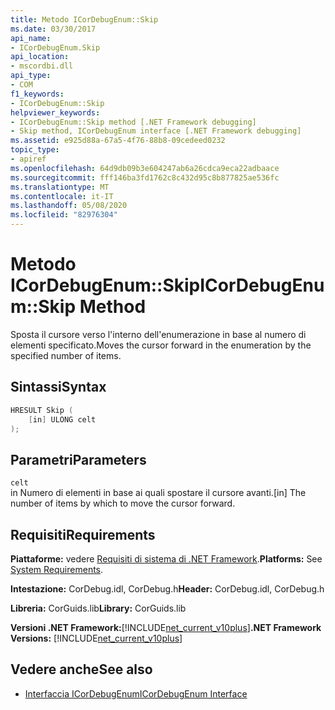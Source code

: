 ```yaml
---
title: Metodo ICorDebugEnum::Skip
ms.date: 03/30/2017
api_name:
- ICorDebugEnum.Skip
api_location:
- mscordbi.dll
api_type:
- COM
f1_keywords:
- ICorDebugEnum::Skip
helpviewer_keywords:
- ICorDebugEnum::Skip method [.NET Framework debugging]
- Skip method, ICorDebugEnum interface [.NET Framework debugging]
ms.assetid: e925d88a-67a5-4f76-88b8-09cedeed0232
topic_type:
- apiref
ms.openlocfilehash: 64d9db09b3e604247ab6a26cdca9eca22adbaace
ms.sourcegitcommit: fff146ba3fd1762c8c432d95c8b877825ae536fc
ms.translationtype: MT
ms.contentlocale: it-IT
ms.lasthandoff: 05/08/2020
ms.locfileid: "82976304"
---
```

# <a name="icordebugenumskip-method"></a><span data-ttu-id="4cc8a-102">Metodo ICorDebugEnum::Skip</span><span class="sxs-lookup"><span data-stu-id="4cc8a-102">ICorDebugEnum::Skip Method</span></span>
<span data-ttu-id="4cc8a-103">Sposta il cursore verso l'interno dell'enumerazione in base al numero di elementi specificato.</span><span class="sxs-lookup"><span data-stu-id="4cc8a-103">Moves the cursor forward in the enumeration by the specified number of items.</span></span>  
  
## <a name="syntax"></a><span data-ttu-id="4cc8a-104">Sintassi</span><span class="sxs-lookup"><span data-stu-id="4cc8a-104">Syntax</span></span>  
  
```cpp  
HRESULT Skip (  
    [in] ULONG celt  
);  
```  
  
## <a name="parameters"></a><span data-ttu-id="4cc8a-105">Parametri</span><span class="sxs-lookup"><span data-stu-id="4cc8a-105">Parameters</span></span>  
 `celt`  
 <span data-ttu-id="4cc8a-106">in Numero di elementi in base ai quali spostare il cursore avanti.</span><span class="sxs-lookup"><span data-stu-id="4cc8a-106">[in] The number of items by which to move the cursor forward.</span></span>  
  
## <a name="requirements"></a><span data-ttu-id="4cc8a-107">Requisiti</span><span class="sxs-lookup"><span data-stu-id="4cc8a-107">Requirements</span></span>  
 <span data-ttu-id="4cc8a-108">**Piattaforme:** vedere [Requisiti di sistema di .NET Framework](../../get-started/system-requirements.md).</span><span class="sxs-lookup"><span data-stu-id="4cc8a-108">**Platforms:** See [System Requirements](../../get-started/system-requirements.md).</span></span>  
  
 <span data-ttu-id="4cc8a-109">**Intestazione:** CorDebug.idl, CorDebug.h</span><span class="sxs-lookup"><span data-stu-id="4cc8a-109">**Header:** CorDebug.idl, CorDebug.h</span></span>  
  
 <span data-ttu-id="4cc8a-110">**Libreria:** CorGuids.lib</span><span class="sxs-lookup"><span data-stu-id="4cc8a-110">**Library:** CorGuids.lib</span></span>  
  
 <span data-ttu-id="4cc8a-111">**Versioni .NET Framework:**[!INCLUDE[net_current_v10plus](../../../../includes/net-current-v10plus-md.md)]</span><span class="sxs-lookup"><span data-stu-id="4cc8a-111">**.NET Framework Versions:** [!INCLUDE[net_current_v10plus](../../../../includes/net-current-v10plus-md.md)]</span></span>  
  
## <a name="see-also"></a><span data-ttu-id="4cc8a-112">Vedere anche</span><span class="sxs-lookup"><span data-stu-id="4cc8a-112">See also</span></span>

- [<span data-ttu-id="4cc8a-113">Interfaccia ICorDebugEnum</span><span class="sxs-lookup"><span data-stu-id="4cc8a-113">ICorDebugEnum Interface</span></span>](icordebugenum-interface1.md)
